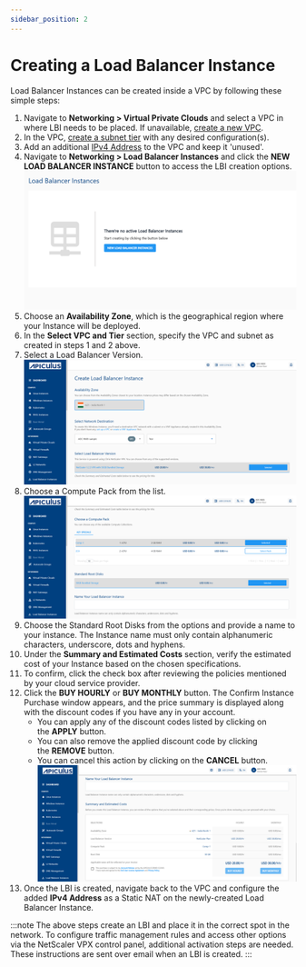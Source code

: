 ```yaml
---
sidebar_position: 2
---
```

# Creating a Load Balancer Instance

Load Balancer Instances can be created inside a VPC by following these simple steps:

1. Navigate to **Networking > Virtual Private Clouds** and select a VPC in where LBI needs to be placed. If unavailable, [create a new VPC](/docs/Subscribers/Networking/VirtualPrivateClouds/AboutVPCInstances/CreateListandViewVPCs).
2. In the VPC, [create a subnet tier](/docs/Subscribers/Networking/VirtualPrivateClouds/AboutVPCInstances/CreatingVPCSubnetsTiers) with any desired configuration(s).
3. Add an additional [IPv4 Address](/docs/Subscribers/Networking/VirtualPrivateClouds/AboutVPCInstances/IPv4AddressesandVPC) to the VPC and keep it 'unused'.
4. Navigate to **Networking > Load Balancer Instances** and click the **NEW LOAD BALANCER INSTANCE** button to access the LBI creation options.
   ![Load Balancer Instances](img/LoadBalancerInstances1.png)
5. Choose an **Availability Zone**, which is the geographical region where your Instance will be deployed.
6. In the **Select VPC and Tier** section, specify the VPC and subnet as created in steps 1 and 2 above. 
7. Select a Load Balancer Version.
   ![Load Balancer Instances](img/LoadBalancerInstances2.png)
8. Choose a Compute Pack from the list.
   ![Load Balancer Instances](img/LoadBalancerInstances3.png)
9. Choose the Standard Root Disks from the options and provide a name to your instance. The Instance name must only contain alphanumeric characters, underscore, dots and hyphens.
10. Under the **Summary and Estimated Costs** section, verify the estimated cost of your Instance based on the chosen specifications.
11. To confirm, click the check box after reviewing the policies mentioned by your cloud service provider.
12. Click the **BUY HOURLY** or **BUY MONTHLY** button. The Confirm Instance Purchase window appears, and the price summary is displayed along with the discount codes if you have any in your account. 
    - You can apply any of the discount codes listed by clicking on the **APPLY** button. 
    - You can also remove the applied discount code by clicking the **REMOVE** button. 
    - You can cancel this action by clicking on the **CANCEL** button.
   ![Load Balancer Instances](img/LoadBalancerInstances4.png)
13. Once the LBI is created, navigate back to the VPC and configure the added **IPv4 Address** as a Static NAT on the newly-created Load Balancer Instance.

:::note
The above steps create an LBI and place it in the correct spot in the network. To configure traffic management rules and access other options via the NetScaler VPX control panel, additional activation steps are needed. These instructions are sent over email when an LBI is created.
:::





